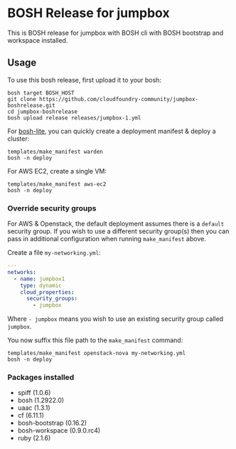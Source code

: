 # BOSH Release for jumpbox

This is BOSH release for jumpbox with BOSH cli with BOSH bootstrap and workspace installed.

## Usage

To use this bosh release, first upload it to your bosh:

```
bosh target BOSH_HOST
git clone https://github.com/cloudfoundry-community/jumpbox-boshrelease.git
cd jumpbox-boshrelease
bosh upload release releases/jumpbox-1.yml
```

For [bosh-lite](https://github.com/cloudfoundry/bosh-lite), you can quickly create a deployment manifest & deploy a cluster:

```
templates/make_manifest warden
bosh -n deploy
```

For AWS EC2, create a single VM:

```
templates/make_manifest aws-ec2
bosh -n deploy
```

### Override security groups

For AWS & Openstack, the default deployment assumes there is a `default` security group. If you wish to use a different security group(s) then you can pass in additional configuration when running `make_manifest` above.

Create a file `my-networking.yml`:

``` yaml
---
networks:
  - name: jumpbox1
    type: dynamic
    cloud_properties:
      security_groups:
        - jumpbox
```

Where `- jumpbox` means you wish to use an existing security group called `jumpbox`.

You now suffix this file path to the `make_manifest` command:

```
templates/make_manifest openstack-nova my-networking.yml
bosh -n deploy
```

### Packages installed

- spiff (1.0.6)
- bosh (1.2922.0)
- uaac (1.3.1)
- cf (6.11.1)
- bosh-bootstrap (0.16.2)
- bosh-workspace (0.9.0.rc4)
- ruby (2.1.6)
